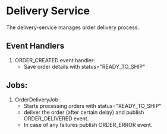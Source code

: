# Delivery Service
The delivery-service manages order delivery process.

## Event Handlers
1. ORDER_CREATED event handler: 
   * Save order details with status="READY_TO_SHIP"

## Jobs:
1. OrderDeliveryJob:
    * Starts processing orders with status="READY_TO_SHIP"
    * deliver the order (after certain delay) and publish ORDER_DELIVERED event.
    * In case of any failures publish ORDER_ERROR event.

